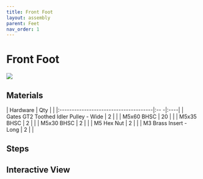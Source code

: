 ```yaml
---
title: Front Foot
layout: assembly
parent: Feet
nav_order: 1
---
```


# Front Foot
![]({{site.url}}/{{site.baseurl}}/assets/images/front_foot_assy.png)

## Materials

| Hardware                              | Qty |     |
|:--------------------------------------|:-- -|:----|
| Gates GT2 Toothed Idler Pulley - Wide | 2   |  |
| M5x60 BHSC                            | 20  |  |
| M5x35 BHSC                            | 2   |  |
| M5x30 BHSC                            | 2   |  |
| M5 Hex Nut                            | 2   |  |
| M3 Brass Insert - Long                | 2   |  |

## Steps

## Interactive View
<div class="online_3d_viewer"
    model="{{site.url}}/{{site.baseurl}}/assets/3d/front_foot_assy.wrl"
    backgroundcolor="244, 246, 250">
</div>
